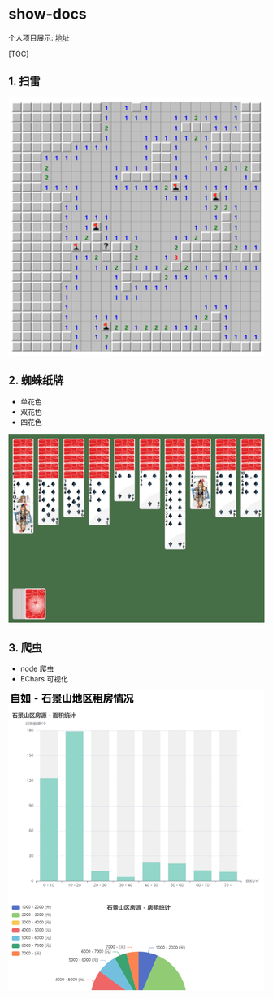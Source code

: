 # show-docs
个人项目展示: [地址](https://facingbattle.github.io/show-docs/)

[TOC]

## 1. 扫雷

![扫雷](https://github.com/facingbattle/show-docs/blob/6d5840810a86a509b62a0e4d77d3fb471d5a6ebb/img-storage/mime.png)

## 2. 蜘蛛纸牌

- 单花色
- 双花色
- 四花色

![蜘蛛纸牌](https://github.com/facingbattle/show-docs/blob/6d5840810a86a509b62a0e4d77d3fb471d5a6ebb/img-storage/poker.png)

## 3. 爬虫
- node 爬虫
- EChars 可视化

![自如石景山租房信息 - 爬虫](https://github.com/facingbattle/show-docs/blob/6d5840810a86a509b62a0e4d77d3fb471d5a6ebb/img-storage/reptile.png)
